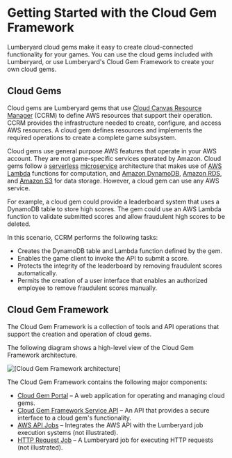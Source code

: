 # Getting Started with the Cloud Gem Framework<a name="cloud-canvas-cgf-getting-started"></a>

Lumberyard cloud gems make it easy to create cloud\-connected functionality for your games\. You can use the cloud gems included with Lumberyard, or use Lumberyard's Cloud Gem Framework to create your own cloud gems\.

## Cloud Gems<a name="cloud-canvas-cgf-getting-started-cloud-gems"></a>

Cloud gems are Lumberyard gems that use [Cloud Canvas Resource Manager](cloud-canvas-ui-rm-overview.md) \(CCRM\) to define AWS resources that support their operation\. CCRM provides the infrastructure needed to create, configure, and access AWS resources\. A cloud gem defines resources and implements the required operations to create a complete game subsystem\.

Cloud gems use general purpose AWS features that operate in your AWS account\. They are not game\-specific services operated by Amazon\. Cloud gems follow a [serverless](https://aws.amazon.com/blogs/compute/microservices-without-the-servers/) [microservice](https://en.wikipedia.org/wiki/Microservices) architecture that makes use of [AWS Lambda](https://aws.amazon.com/lambda) functions for computation, and [Amazon DynamoDB](https://aws.amazon.com/dynamodb), [Amazon RDS](https://aws.amazon.com/rds), and [Amazon S3](https://aws.amazon.com/s3) for data storage\. However, a cloud gem can use any AWS service\.

For example, a cloud gem could provide a leaderboard system that uses a DynamoDB table to store high scores\. The gem could use an AWS Lambda function to validate submitted scores and allow fraudulent high scores to be deleted\.

In this scenario, CCRM performs the following tasks:
+ Creates the DynamoDB table and Lambda function defined by the gem\.
+ Enables the game client to invoke the API to submit a score\.
+ Protects the integrity of the leaderboard by removing fraudulent scores automatically\.
+ Permits the creation of a user interface that enables an authorized employee to remove fraudulent scores manually\.

## Cloud Gem Framework<a name="cloud-canvas-cgf-getting-started-cloud-gem-framework"></a>

The Cloud Gem Framework is a collection of tools and API operations that support the creation and operation of cloud gems\.

The following diagram shows a high\-level view of the Cloud Gem Framework architecture\.

![\[Cloud Gem Framework architecture\]](http://docs.aws.amazon.com/lumberyard/latest/userguide/images/cloud-canvas-cgf-architecture.png)

The Cloud Gem Framework contains the following major components:
+ [Cloud Gem Portal](cloud-canvas-cloud-gem-portal.md) – A web application for operating and managing cloud gems\.
+ [Cloud Gem Framework Service API](cloud-canvas-cgf-service-api.md) – An API that provides a secure interface to a cloud gem's functionality\.
+ [AWS API Jobs](cloud-canvas-cgf-aws-api-jobs.md) – Integrates the AWS API with the Lumberyard job execution systems \(not illustrated\)\.
+ [HTTP Request Job](cloud-canvas-cgf-http-requests.md) – A Lumberyard job for executing HTTP requests \(not illustrated\)\.